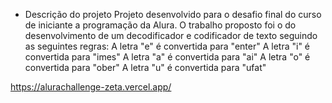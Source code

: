 * Descrição do projeto
Projeto desenvolvido para o desafio final do curso de iniciante a programação da Alura.
O trabalho proposto foi o do desenvolvimento de um decodificador e codificador de texto seguindo as seguintes regras:
A letra "e" é convertida para "enter"
A letra "i" é convertida para "imes"
A letra "a" é convertida para "ai"
A letra "o" é convertida para "ober"
A letra "u" é convertida para "ufat"

https://alurachallenge-zeta.vercel.app/
